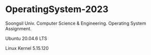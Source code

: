 # OperatingSystem-2023

Soongsil Univ. Computer Science & Engineering. Operating System Assignment.

Ubuntu 20.04.6 LTS

Linux Kernel 5.15.120
